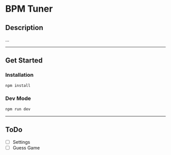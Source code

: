 # BPM Tuner

## Description 
...

___

## Get Started

### Installation

```bash
npm install
````

### Dev Mode
```bash
npm run dev
````

___
## ToDo
- [ ] Settings
- [ ] Guess Game